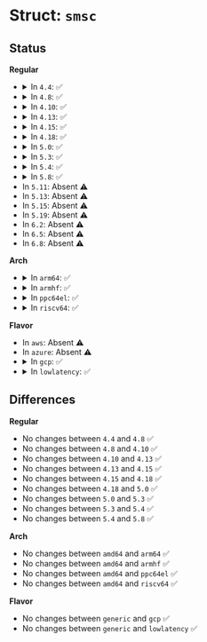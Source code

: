 # Struct: <code>smsc</code>

## Status
<b>Regular</b>
<ul>
<li>
<details>
<summary>In <code>4.4</code>: ✅</summary>

```c
struct smsc {
    struct device *dev;
    struct i2c_client * i2c_clients[2];
    struct regmap *regmap;
    int clk;
    int id;
};
```
</details>
</li>
<li>
<details>
<summary>In <code>4.8</code>: ✅</summary>

```c
struct smsc {
    struct device *dev;
    struct i2c_client * i2c_clients[2];
    struct regmap *regmap;
    int clk;
    int id;
};
```
</details>
</li>
<li>
<details>
<summary>In <code>4.10</code>: ✅</summary>

```c
struct smsc {
    struct device *dev;
    struct i2c_client * i2c_clients[2];
    struct regmap *regmap;
    int clk;
    int id;
};
```
</details>
</li>
<li>
<details>
<summary>In <code>4.13</code>: ✅</summary>

```c
struct smsc {
    struct device *dev;
    struct i2c_client * i2c_clients[2];
    struct regmap *regmap;
    int clk;
    int id;
};
```
</details>
</li>
<li>
<details>
<summary>In <code>4.15</code>: ✅</summary>

```c
struct smsc {
    struct device *dev;
    struct i2c_client * i2c_clients[2];
    struct regmap *regmap;
    int clk;
    int id;
};
```
</details>
</li>
<li>
<details>
<summary>In <code>4.18</code>: ✅</summary>

```c
struct smsc {
    struct device *dev;
    struct i2c_client * i2c_clients[2];
    struct regmap *regmap;
    int clk;
    int id;
};
```
</details>
</li>
<li>
<details>
<summary>In <code>5.0</code>: ✅</summary>

```c
struct smsc {
    struct device *dev;
    struct i2c_client * i2c_clients[2];
    struct regmap *regmap;
    int clk;
    int id;
};
```
</details>
</li>
<li>
<details>
<summary>In <code>5.3</code>: ✅</summary>

```c
struct smsc {
    struct device *dev;
    struct i2c_client * i2c_clients[2];
    struct regmap *regmap;
    int clk;
    int id;
};
```
</details>
</li>
<li>
<details>
<summary>In <code>5.4</code>: ✅</summary>

```c
struct smsc {
    struct device *dev;
    struct i2c_client * i2c_clients[2];
    struct regmap *regmap;
    int clk;
    int id;
};
```
</details>
</li>
<li>
<details>
<summary>In <code>5.8</code>: ✅</summary>

```c
struct smsc {
    struct device *dev;
    struct i2c_client * i2c_clients[2];
    struct regmap *regmap;
    int clk;
    int id;
};
```
</details>
</li>
<li>
In <code>5.11</code>: Absent ⚠️
</li>
<li>
In <code>5.13</code>: Absent ⚠️
</li>
<li>
In <code>5.15</code>: Absent ⚠️
</li>
<li>
In <code>5.19</code>: Absent ⚠️
</li>
<li>
In <code>6.2</code>: Absent ⚠️
</li>
<li>
In <code>6.5</code>: Absent ⚠️
</li>
<li>
In <code>6.8</code>: Absent ⚠️
</li>
</ul>
<b>Arch</b>
<ul>
<li>
<details>
<summary>In <code>arm64</code>: ✅</summary>

```c
struct smsc {
    struct device *dev;
    struct i2c_client * i2c_clients[2];
    struct regmap *regmap;
    int clk;
    int id;
};
```
</details>
</li>
<li>
<details>
<summary>In <code>armhf</code>: ✅</summary>

```c
struct smsc {
    struct device *dev;
    struct i2c_client * i2c_clients[2];
    struct regmap *regmap;
    int clk;
    int id;
};
```
</details>
</li>
<li>
<details>
<summary>In <code>ppc64el</code>: ✅</summary>

```c
struct smsc {
    struct device *dev;
    struct i2c_client * i2c_clients[2];
    struct regmap *regmap;
    int clk;
    int id;
};
```
</details>
</li>
<li>
<details>
<summary>In <code>riscv64</code>: ✅</summary>

```c
struct smsc {
    struct device *dev;
    struct i2c_client * i2c_clients[2];
    struct regmap *regmap;
    int clk;
    int id;
};
```
</details>
</li>
</ul>
<b>Flavor</b>
<ul>
<li>
In <code>aws</code>: Absent ⚠️
</li>
<li>
In <code>azure</code>: Absent ⚠️
</li>
<li>
<details>
<summary>In <code>gcp</code>: ✅</summary>

```c
struct smsc {
    struct device *dev;
    struct i2c_client * i2c_clients[2];
    struct regmap *regmap;
    int clk;
    int id;
};
```
</details>
</li>
<li>
<details>
<summary>In <code>lowlatency</code>: ✅</summary>

```c
struct smsc {
    struct device *dev;
    struct i2c_client * i2c_clients[2];
    struct regmap *regmap;
    int clk;
    int id;
};
```
</details>
</li>
</ul>

## Differences
<b>Regular</b>
<ul>
<li>
No changes between <code>4.4</code> and <code>4.8</code> ✅
</li>
<li>
No changes between <code>4.8</code> and <code>4.10</code> ✅
</li>
<li>
No changes between <code>4.10</code> and <code>4.13</code> ✅
</li>
<li>
No changes between <code>4.13</code> and <code>4.15</code> ✅
</li>
<li>
No changes between <code>4.15</code> and <code>4.18</code> ✅
</li>
<li>
No changes between <code>4.18</code> and <code>5.0</code> ✅
</li>
<li>
No changes between <code>5.0</code> and <code>5.3</code> ✅
</li>
<li>
No changes between <code>5.3</code> and <code>5.4</code> ✅
</li>
<li>
No changes between <code>5.4</code> and <code>5.8</code> ✅
</li>
</ul>
<b>Arch</b>
<ul>
<li>
No changes between <code>amd64</code> and <code>arm64</code> ✅
</li>
<li>
No changes between <code>amd64</code> and <code>armhf</code> ✅
</li>
<li>
No changes between <code>amd64</code> and <code>ppc64el</code> ✅
</li>
<li>
No changes between <code>amd64</code> and <code>riscv64</code> ✅
</li>
</ul>
<b>Flavor</b>
<ul>
<li>
No changes between <code>generic</code> and <code>gcp</code> ✅
</li>
<li>
No changes between <code>generic</code> and <code>lowlatency</code> ✅
</li>
</ul>
